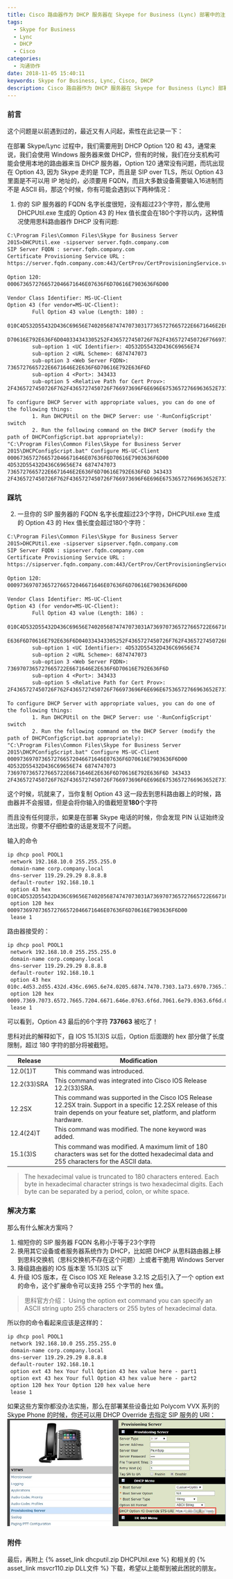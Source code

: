 ```yaml
---
title: Cisco 路由器作为 DHCP 服务器在 Skyepe for Business (Lync) 部署中的注意事项
tags:
  - Skype for Business
  - Lync
  - DHCP
  - Cisco
categories:
  - 沟通协作
date: 2018-11-05 15:40:11
keywords: Skype for Business, Lync, Cisco, DHCP
description: Cisco 路由器作为 DHCP 服务器在 Skyepe for Business (Lync) 部署中的注意事项
---
```


### 前言
这个问题是以前遇到过的，最近又有人问起，索性在此记录一下：

在部署 Skype/Lync 过程中，我们需要用到 DHCP Option 120 和 43，通常来说，我们会使用 Windows 服务器来做 DHCP，但有的时候，我们在分支机构可能会使用本地的路由器来当 DHCP 服务器，Option 120 通常没有问题，而坑出现在 Option 43, 因为 Skype 走的是 TCP，而且是 SIP over TLS，所以 Option 43 里面是不可以用 IP 地址的，必须要用 FQDN，而且大多数设备需要输入16进制而不是 ASCII 码，那这个时候，你有可能会遇到以下两种情况：

<!--more-->

1. 你的 SIP 服务器的 FQDN 名字长度很短，没有超过23个字符，那么使用 DHCPUtil.exe 生成的 Option 43 的 Hex 值长度会在180个字符以内，这种情况使用思科路由器作 DHCP 没有问题:
``` msdos
C:\Program Files\Common Files\Skype for Business Server 2015>DHCPUtil.exe -sipserver server.fqdn.company.com
SIP Server FQDN : server.fqdn.company.com
Certificate Provisioning Service URL : https://server.fqdn.company.com:443/CertProv/CertProvisioningService.svc

Option 120:
0006736572766572046671646E07636F6D70616E7903636F6D00

Vendor Class Identifier: MS-UC-Client
Option 43 (for vendor=MS-UC-Client):
        Full Option 43 value (Length: 180) : 
        010C4D532D55432D436C69656E740205687474707303177365727665722E6671646E2E636F6
        D70616E792E636F6D040334343305252F4365727450726F762F4365727450726F766973696F6E696E67536572766963652E737663
        sub-option 1 <UC Identifier>: 4D532D55432D436C69656E74
        sub-option 2 <URL Scheme>: 6874747073
        sub-option 3 <Web Server FQDN>: 7365727665722E6671646E2E636F6D70616E792E636F6D
        sub-option 4 <Port>: 343433
        sub-option 5 <Relative Path for Cert Prov>: 2F4365727450726F762F4365727450726F766973696F6E696E67536572766963652E737663

To configure DHCP Server with appropriate values, you can do one of the following things:
        1. Run DHCPUtil on the DHCP Server: use '-RunConfigScript' switch
        2. Run the following command on the DHCP Server (modify the path of DHCPConfigScript.bat appropriately):
"C:\Program Files\Common Files\Skype for Business Server 2015\DHCPConfigScript.bat" Configure MS-UC-Client 0006736572766572046671646E07636F6D70616E7903636F6D00 4D532D55432D436C69656E74 6874747073 
7365727665722E6671646E2E636F6D70616E792E636F6D 343433 2F4365727450726F762F4365727450726F766973696F6E696E67536572766963652E737663
```
### 踩坑
2. 一旦你的 SIP 服务器的 FQDN 名字长度超过23个字符，DHCPUtil.exe 生成的 Option 43 的 Hex 值长度会超过180个字符：
``` msdos
C:\Program Files\Common Files\Skype for Business Server 2015>DHCPUtil.exe -sipserver sipserver.fqdn.company.com
SIP Server FQDN : sipserver.fqdn.company.com
Certificate Provisioning Service URL : https://sipserver.fqdn.company.com:443/CertProv/CertProvisioningService.svc

Option 120:
0009736970736572766572046671646E07636F6D70616E7903636F6D00

Vendor Class Identifier: MS-UC-Client
Option 43 (for vendor=MS-UC-Client):
        Full Option 43 value (Length: 186) : 
        010C4D532D55432D436C69656E7402056874747073031A7369707365727665722E6671646E2
        E636F6D70616E792E636F6D040334343305252F4365727450726F762F4365727450726F766973696F6E696E67536572766963652E737663
        sub-option 1 <UC Identifier>: 4D532D55432D436C69656E74
        sub-option 2 <URL Scheme>: 6874747073
        sub-option 3 <Web Server FQDN>: 7369707365727665722E6671646E2E636F6D70616E792E636F6D
        sub-option 4 <Port>: 343433
        sub-option 5 <Relative Path for Cert Prov>: 2F4365727450726F762F4365727450726F766973696F6E696E67536572766963652E737663

To configure DHCP Server with appropriate values, you can do one of the following things:
        1. Run DHCPUtil on the DHCP Server: use '-RunConfigScript' switch
        2. Run the following command on the DHCP Server (modify the path of DHCPConfigScript.bat appropriately):
"C:\Program Files\Common Files\Skype for Business Server 2015\DHCPConfigScript.bat" Configure MS-UC-Client 0009736970736572766572046671646E07636F6D70616E7903636F6D00 4D532D55432D436C69656E74 6874747073 7369707365727665722E6671646E2E636F6D70616E792E636F6D 343433 2F4365727450726F762F4365727450726F766973696F6E696E67536572766963652E737663
```

这个时候，坑就来了，当你复制 Option 43 这一段去到思科路由器上的时候，路由器并不会报错，但是会将你输入的值截短至**180**个字符

而且没有任何提示，如果是在部署 Skype 电话的时候，你会发现 PIN 认证始终没法出现，你要不仔细检查的话是发现不了问题。

输入的命令
``` plain
ip dhcp pool POOL1
 network 192.168.10.0 255.255.255.0
 domain-name corp.company.local
 dns-server 119.29.29.29 8.8.8.8
 default-router 192.168.10.1
 option 43 hex 010C4D532D55432D436C69656E7402056874747073031A7369707365727665722E6671646E2E636F6D70616E792E636F6D040334343305252F4365727450726F762F4365727450726F766973696F6E696E67536572766963652E737663
 option 120 hex 0009736970736572766572046671646E07636F6D70616E7903636F6D00
 lease 1
```

路由器接受的：
``` plain
ip dhcp pool POOL1
 network 192.168.10.0 255.255.255.0
 domain-name corp.company.local
 dns-server 119.29.29.29 8.8.8.8
 default-router 192.168.10.1
 option 43 hex 010c.4d53.2d55.432d.436c.6965.6e74.0205.6874.7470.7303.1a73.6970.7365.7276.6572.2e66.7164.6e2e.636f.6d70.616e.792e.636f.6d04.0334.3433.0525.2f43.6572.7450.726f.762f.4365.7274.5072.6f76.6973.696f.6e69.6e67.5365.7276.6963.652e
 option 120 hex 0009.7369.7073.6572.7665.7204.6671.646e.0763.6f6d.7061.6e79.0363.6f6d.00
 lease 1
```
可以看到，Option 43 最后的6个字符 **737663** 被吃了！

思科对此的解释如下，自 IOS 15.1(3)S 以后，Option 后面跟的 hex 部分做了长度限制，超过 180 字符的部分将被截短。

| Release | Modification |
| - | - |
| 12.0(1)T | This command was introduced. |
|12.2(33)SRA | This command was integrated into Cisco IOS Release 12.2(33)SRA. |
| 12.2SX | This command was supported in the Cisco IOS Release 12.2SX train. Support in a specific 12.2SX release of this train depends on your feature set, platform, and platform hardware. |
| 12.4(24)T | This command was modified. The none keyword was added. |
| 15.1(3)S | This command was modified. A maximum limit of 180 characters was set for the dotted hexadecimal data and 255 characters for the ASCII data. |

> The hexadecimal value is truncated to 180 characters entered. Each byte in hexadecimal character strings is two hexadecimal digits. Each byte can be separated by a period, colon, or white space.


### 解决方案
那么有什么解决方案吗？

1. 缩短你的 SIP 服务器 FQDN 名称小于等于23个字符
2. 换用其它设备或者服务器系统作为 DHCP，比如把 DHCP 从思科路由器上移到思科交换机（思科交换机不存在这个问题）上或者干脆用 Windows Server
3. 降级路由器的 IOS 版本至 15.1(3)S 以下
3. 升级 IOS 版本，在 Cisco IOS XE Release 3.2.1S 之后引入了一个 option ext 的命令，这个扩展命令可以支持 255 个字节的 hex 值。

> 思科官方介绍：
Using the option ext command you can specify an ASCII string upto 255 characters or 255 bytes of hexadecimal data.

所以你的命令看起来应该是这样的：
``` plain
ip dhcp pool POOL1
 network 192.168.10.0 255.255.255.0
 domain-name corp.company.local
 dns-server 119.29.29.29 8.8.8.8
 default-router 192.168.10.1
 option ext 43 hex Your full Option 43 hex value here - part1
 option ext 43 hex Your full Option 43 hex value here - part2
 option 120 hex Your Option 120 hex value here
 lease 1
```

如果这些方案你都没办法实施，那么在部署某些设备比如 Polycom VVX 系列的 Skype Phone 的时候，你还可以用 DHCP Override 去指定 SIP 服务的 URI：
![Polycom VVX DHCP Override](using-cisco-router-as-dhcp-with-long-option43-in-skype-lync-deployment/polycom_dhcp_option43_override.jpg)

### 附件
最后，再附上 {% asset_link dhcputil.zip DHCPUtil.exe %} 和相关的 {% asset_link msvcr110.zip DLL文件 %} 下载，希望以上能帮到被此困扰的朋友。

